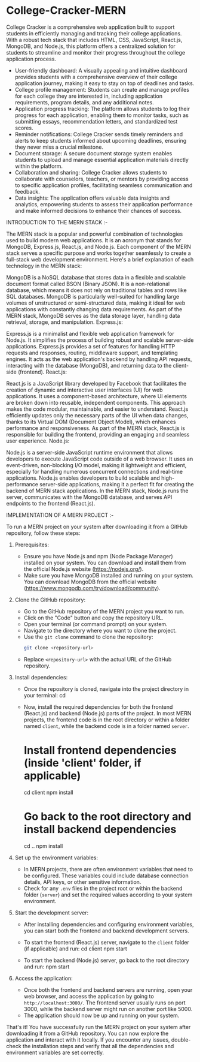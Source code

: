 # College-Cracker-MERN
College Cracker is a comprehensive web application built to support students in efficiently managing and tracking their college applications. With a robust tech stack that includes HTML, CSS, JavaScript, React.js, MongoDB, and Node.js, this platform offers a centralized solution for students to streamline and monitor their progress throughout the college application process.

- User-friendly dashboard: A visually appealing and intuitive dashboard provides students with a comprehensive overview of their college application journey, making it easy to stay on top of deadlines and tasks.
- College profile management: Students can create and manage profiles for each college they are interested in, including application requirements, program details, and any additional notes.
- Application progress tracking: The platform allows students to log their progress for each application, enabling them to monitor tasks, such as submitting essays, recommendation letters, and standardized test scores.
- Reminder notifications: College Cracker sends timely reminders and alerts to keep students informed about upcoming deadlines, ensuring they never miss a crucial milestone.
- Document storage: A secure document storage system enables students to upload and manage essential application materials directly within the platform.
- Collaboration and sharing: College Cracker allows students to collaborate with counselors, teachers, or mentors by providing access to specific application profiles, facilitating seamless communication and feedback.
- Data insights: The application offers valuable data insights and analytics, empowering students to assess their application performance and make informed decisions to enhance their chances of success.

INTRODUCTION TO THE MERN STACK :-

The MERN stack is a popular and powerful combination of technologies used to build modern web applications. It is an acronym that stands for MongoDB, Express.js, React.js, and Node.js. Each component of the MERN stack serves a specific purpose and works together seamlessly to create a full-stack web development environment. Here's a brief explanation of each technology in the MERN stack:

MongoDB is a NoSQL database that stores data in a flexible and scalable document format called BSON (Binary JSON). It is a non-relational database, which means it does not rely on traditional tables and rows like SQL databases.
MongoDB is particularly well-suited for handling large volumes of unstructured or semi-structured data, making it ideal for web applications with constantly changing data requirements.
As part of the MERN stack, MongoDB serves as the data storage layer, handling data retrieval, storage, and manipulation.
Express.js:

Express.js is a minimalist and flexible web application framework for Node.js. It simplifies the process of building robust and scalable server-side applications.
Express.js provides a set of features for handling HTTP requests and responses, routing, middleware support, and templating engines.
It acts as the web application's backend by handling API requests, interacting with the database (MongoDB), and returning data to the client-side (frontend).
React.js:

React.js is a JavaScript library developed by Facebook that facilitates the creation of dynamic and interactive user interfaces (UI) for web applications.
It uses a component-based architecture, where UI elements are broken down into reusable, independent components. This approach makes the code modular, maintainable, and easier to understand.
React.js efficiently updates only the necessary parts of the UI when data changes, thanks to its Virtual DOM (Document Object Model), which enhances performance and responsiveness.
As part of the MERN stack, React.js is responsible for building the frontend, providing an engaging and seamless user experience.
Node.js:

Node.js is a server-side JavaScript runtime environment that allows developers to execute JavaScript code outside of a web browser.
It uses an event-driven, non-blocking I/O model, making it lightweight and efficient, especially for handling numerous concurrent connections and real-time applications.
Node.js enables developers to build scalable and high-performance server-side applications, making it a perfect fit for creating the backend of MERN stack applications.
In the MERN stack, Node.js runs the server, communicates with the MongoDB database, and serves API endpoints to the frontend (React.js).

IMPLEMENTATION OF A MERN PROJECT :-

To run a MERN project on your system after downloading it from a GitHub repository, follow these steps:

1. Prerequisites:
   - Ensure you have Node.js and npm (Node Package Manager) installed on your system. You can download and install them from the official Node.js website (https://nodejs.org/).
   - Make sure you have MongoDB installed and running on your system. You can download MongoDB from the official website (https://www.mongodb.com/try/download/community).

2. Clone the GitHub repository:
   - Go to the GitHub repository of the MERN project you want to run.
   - Click on the "Code" button and copy the repository URL.
   - Open your terminal (or command prompt) on your system.
   - Navigate to the directory where you want to clone the project.
   - Use the `git clone` command to clone the repository:
     ```bash
     git clone <repository-url>
     ```
   - Replace `<repository-url>` with the actual URL of the GitHub repository.

3. Install dependencies:
   - Once the repository is cloned, navigate into the project directory in your terminal:
     cd <project-folder>
     
   - Now, install the required dependencies for both the frontend (React.js) and backend (Node.js) parts of the project. In most MERN projects, the frontend code is in the root directory or within a folder named `client`, while the backend code is in a folder named `server`.
     # Install frontend dependencies (inside 'client' folder, if applicable)
     cd client
     npm install

     # Go back to the root directory and install backend dependencies
     cd ..
     npm install

4. Set up the environment variables:
   - In MERN projects, there are often environment variables that need to be configured. These variables could include database connection details, API keys, or other sensitive information.
   - Check for any `.env` files in the project root or within the backend folder (`server`) and set the required values according to your system environment.

5. Start the development server:
   - After installing dependencies and configuring environment variables, you can start both the frontend and backend development servers.
   - To start the frontend (React.js) server, navigate to the `client` folder (if applicable) and run:
     cd client
     npm start
     
   - To start the backend (Node.js) server, go back to the root directory and run:
     npm start

6. Access the application:
   - Once both the frontend and backend servers are running, open your web browser, and access the application by going to `http://localhost:3000/`. The frontend server usually runs on port 3000, while the backend server might run on another port like 5000.
   - The application should now be up and running on your system.

That's it! You have successfully run the MERN project on your system after downloading it from a GitHub repository. You can now explore the application and interact with it locally. If you encounter any issues, double-check the installation steps and verify that all the dependencies and environment variables are set correctly.
